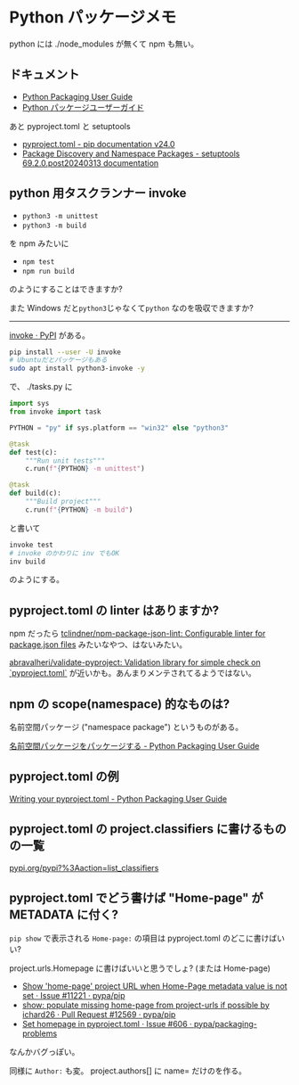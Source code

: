# Python パッケージメモ

python には ./node_modules が無くて npm も無い。

## ドキュメント

- [Python Packaging User Guide](https://packaging.python.org/en/latest/)
- [Python パッケージユーザーガイド](https://packaging.python.org/ja/latest/)

あと pyproject.toml と setuptools

- [pyproject.toml - pip documentation v24.0](https://pip.pypa.io/en/stable/reference/build-system/pyproject-toml/)
- [Package Discovery and Namespace Packages - setuptools 69.2.0.post20240313 documentation](https://setuptools.pypa.io/en/latest/userguide/package_discovery.html#)

## python 用タスクランナー invoke

- `python3 -m unittest`
- `python3 -m build`

を npm みたいに

- `npm test`
- `npm run build`

のようにすることはできますか?

また Windows だと`python3`じゃなくて`python` なのを吸収できますか?

---

[invoke · PyPI](https://pypi.org/project/invoke/) がある。

```sh
pip install --user -U invoke
# Ubuntuだとパッケージもある
sudo apt install python3-invoke -y
```

で、 ./tasks.py に

```python
import sys
from invoke import task

PYTHON = "py" if sys.platform == "win32" else "python3"

@task
def test(c):
    """Run unit tests"""
    c.run(f"{PYTHON} -m unittest")

@task
def build(c):
    """Build project"""
    c.run(f"{PYTHON} -m build")
```

と書いて

```sh
invoke test
# invoke のかわりに inv でもOK
inv build
```

のようにする。

## pyproject.toml の linter はありますか?

npm だったら
[tclindner/npm-package-json-lint: Configurable linter for package.json files](https://github.com/tclindner/npm-package-json-lint)
みたいなやつ、はないみたい。

[abravalheri/validate-pyproject: Validation library for simple check on \`pyproject.toml\`](https://github.com/abravalheri/validate-pyproject/)
が近いかも。あんまりメンテされてるようではない。

## npm の scope(namespace) 的なものは?

名前空間パッケージ ("namespace package") というものがある。

[名前空間パッケージをパッケージする - Python Packaging User Guide](https://packaging.python.org/ja/latest/guides/packaging-namespace-packages/)

## pyproject.toml の例

[Writing your pyproject.toml - Python Packaging User Guide](https://packaging.python.org/en/latest/guides/writing-pyproject-toml/#a-full-example)

## pyproject.toml の project.classifiers に書けるものの一覧

[pypi.org/pypi?%3Aaction=list_classifiers](https://pypi.org/pypi?%3Aaction=list_classifiers)

## pyproject.toml でどう書けば "Home-page" が METADATA に付く?

`pip show` で表示される `Home-page:` の項目は pyproject.toml のどこに書けばいい?

project.urls.Homepage に書けばいいと思うでしょ? (または Home-page)

- [Show 'home-page' project URL when Home-Page metadata value is not set · Issue #11221 · pypa/pip](https://github.com/pypa/pip/issues/11221)
- [show: populate missing home-page from project-urls if possible by ichard26 · Pull Request #12569 · pypa/pip](https://github.com/pypa/pip/pull/12569)
- [Set homepage in pyproject.toml · Issue #606 · pypa/packaging-problems](https://github.com/pypa/packaging-problems/issues/606)

なんかバグっぽい。

同様に `Author:` も変。 project.authors[] に name= だけのを作る。
